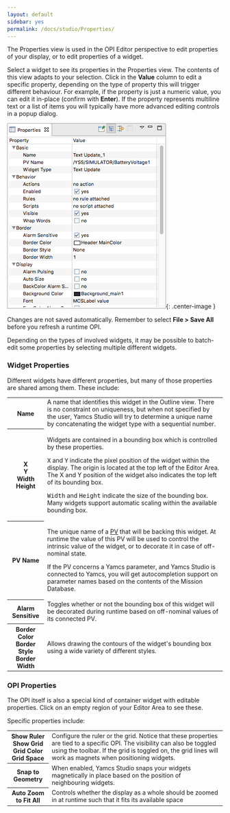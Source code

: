 ```yaml
---
layout: default
sidebar: yes
permalink: /docs/studio/Properties/
---
```


The Properties view is used in the OPI Editor perspective to edit properties of your display, or to edit properties of a widget.

Select a widget to see its properties in the Properties view. The contents of this view adapts to your selection. Click in the **Value** column to edit a specific property, depending on the type of property this will trigger different behaviour. For example, if the property is just a numeric value, you can edit it in-place (confirm with **Enter**). If the property represents multiline text or a list of items you will typically have more advanced editing controls in a popup dialog.

![Properties](/assets/studio/properties.png){: .center-image }

<div class="hint">
    Changes are not saved automatically. Remember to select <strong>File > Save All</strong> before you refresh a runtime OPI. 
</div>

Depending on the types of involved widgets, it may be possible to batch-edit some properties by selecting multiple different widgets.

### Widget Properties

Different widgets have different properties, but many of those properties are shared among them. These include:

<table class="inline">
    <tr>
        <th class="code">Name</th>
        <td>A name that identifies this widget in the Outline view. There is no constraint on uniqueness, but when not specified by the user, Yamcs Studio will try to determine a unique name by concatenating the widget type with a sequential number.</td>
    </tr>
    <tr>
        <th class="code">X<br>Y<br>Width<br>Height</th>
        <td>
            <p>Widgets are contained in a bounding box which is controlled by these properties.</p>
            <p><tt>X</tt> and <tt>Y</tt> indicate the pixel position of the widget within the display. The origin is located at the top left of the Editor Area. The X and Y position of the widget also indicates the top left of its bounding box.</p>
            <p><tt>Width</tt> and <tt>Height</tt> indicate the size of the bounding box. Many widgets support automatic scaling within the available bounding box.</p>
        </td>
    </tr>
    <tr>
        <th class="code">PV Name</th>
        <td>
            <p>The unique name of a <a href="/docs/studio/Processed_Variables/">PV</a> that will be backing this widget. At runtime the value of this PV will be used to control the intrinsic value of the widget, or to decorate it in case of off-nominal state.</p>
            <p>If the PV concerns a Yamcs parameter, and Yamcs Studio is connected to Yamcs, you will get autocompletion support on parameter names based on the contents of the Mission Database.</p>
        </td>
    </tr>
    <tr>
        <th class="code">Alarm Sensitive</th>
        <td>Toggles whether or not the bounding box of this widget will be decorated during runtime based on off-nominal values of its connected PV.</td>
    </tr>
    <tr>
        <th class="code">Border Color<br>Border Style<br>Border Width</th>
        <td>Allows drawing the contours of the widget's bounding box using a wide variety of different styles.</td>
    </tr>
</table>

### OPI Properties
The OPI itself is also a special kind of container widget with editable properties. Click on an empty region of your Editor Area to see these.

Specific properties include:

<table class="inline">
    <tr>
        <th class="code">Show Ruler<br>Show Grid<br>Grid Color<br>Grid Space</th>
        <td>Configure the ruler or the grid. Notice that these properties are tied to a specific OPI. The visibility can also be toggled using the toolbar. If the grid is toggled on, the grid lines will work as magnets when positioning widgets.</td>
    </tr>
    <tr>
        <th class="code">Snap to Geometry</th>
        <td>When enabled, Yamcs Studio snaps your widgets magnetically in place based on the position of neighbouring widgets.</td>
    </tr>
    <tr>
        <th class="code">Auto Zoom to Fit All</th>
        <td>Controls whether the display as a whole should be zoomed in at runtime such that it fits its available space</td>
    </tr>
</table>
